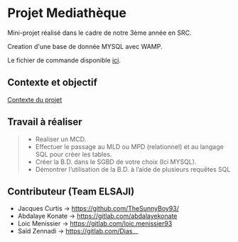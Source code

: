 # Projet Mediathèque

Mini-projet réalisé dans le cadre de notre 3ème année en SRC.

Creation d'une base de donnée MYSQL avec WAMP.

Le fichier de commande disponible [ici](https://github.com/TheSunnyBoy93/3rdyear-BDD/blob/main/Commandes/commandes.txt).

## Contexte et objectif

[Contexte du projet](https://github.com/TheSunnyBoy93/3rdyear-BDD/blob/main/Information/Sujet%20_%20M%C3%A9diath%C3%A8que.pdf)

## Travail à réaliser

> - Realiser un MCD.
> - Effectuer le passage au MLD ou MPD (relationnel) et au langage SQL pour créer les tables.
> - Créer la B.D. dans le SGBD de votre choix (Ici MYSQL).
> - Démontrer l’utilisation de la B.D. à l’aide de plusieurs requêtes SQL

## Contributeur (Team ELSAJI)

* Jacques Curtis -> https://github.com/TheSunnyBoy93/
* Abdalaye Konate -> https://gitlab.com/abdalayekonate
* Loic Menissier -> https://gitlab.com/loic.menissier93
* Saïd Zennadi -> https://gitlab.com/Dias__
